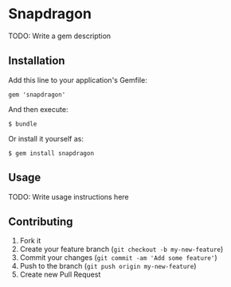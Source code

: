 # Snapdragon

TODO: Write a gem description

## Installation

Add this line to your application's Gemfile:

    gem 'snapdragon'

And then execute:

    $ bundle

Or install it yourself as:

    $ gem install snapdragon

## Usage

TODO: Write usage instructions here

## Contributing

1. Fork it
2. Create your feature branch (`git checkout -b my-new-feature`)
3. Commit your changes (`git commit -am 'Add some feature'`)
4. Push to the branch (`git push origin my-new-feature`)
5. Create new Pull Request
